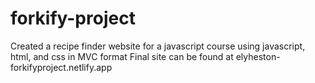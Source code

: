 # forkify-project
Created a recipe finder website for a javascript course using javascript, html, and css in MVC format
Final site can be found at elyheston-forkifyproject.netlify.app
